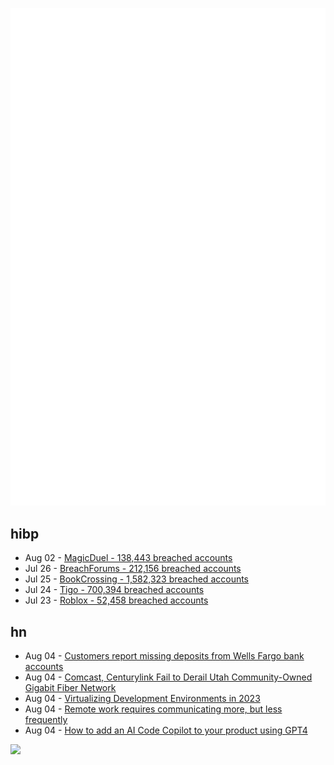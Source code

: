![Metrics](https://raw.githubusercontent.com/phixion/phixion/master/metrics.svg)

## hibp

<!--
for https://github.com/phixion/phixion/blob/main/.github/workflows/feeds.yml
-->
<!--START_SECTION:haveibeenpwnd-->
- Aug 02 - [MagicDuel - 138,443 breached accounts](https://haveibeenpwned.com/PwnedWebsites#MagicDuel)
- Jul 26 - [BreachForums - 212,156 breached accounts](https://haveibeenpwned.com/PwnedWebsites#BreachForums)
- Jul 25 - [BookCrossing - 1,582,323 breached accounts](https://haveibeenpwned.com/PwnedWebsites#BookCrossing)
- Jul 24 - [Tigo - 700,394 breached accounts](https://haveibeenpwned.com/PwnedWebsites#Tigo)
- Jul 23 - [Roblox - 52,458 breached accounts](https://haveibeenpwned.com/PwnedWebsites#Roblox)
<!--END_SECTION:haveibeenpwnd-->

## hn

<!--
for https://github.com/phixion/phixion/blob/main/.github/workflows/feeds.yml
-->
<!--START_SECTION:hn-->
- Aug 04 - [Customers report missing deposits from Wells Fargo bank accounts](https://www.cnn.com/2023/08/03/business/wells-fargo-technical-issue-direct-deposits/index.html)
- Aug 04 - [Comcast, Centurylink Fail to Derail Utah Community-Owned Gigabit Fiber Network](https://www.techdirt.com/2023/08/04/comcast-centurylink-fail-to-derail-community-owned-gigabit-fiber-network-in-bountiful-utah/)
- Aug 04 - [Virtualizing Development Environments in 2023](https://hocus.dev/blog/virtualizing-development-environments/)
- Aug 04 - [Remote work requires communicating more, but less frequently](https://ben.balter.com/2023/08/04/remote-work-communicate-more-with-less/)
- Aug 04 - [How to add an AI Code Copilot to your product using GPT4](https://www.windmill.dev/blog/windmill-ai)
<!--END_SECTION:hn-->

<!--
for https://yhype.me
-->
![](https://hit.yhype.me/github/profile?user_id=13013670)
